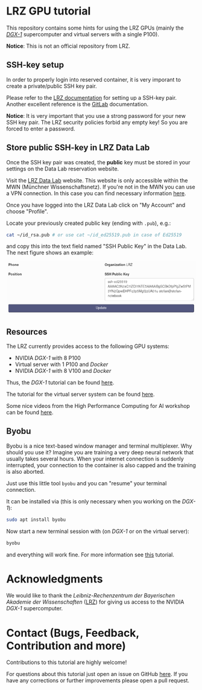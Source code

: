 # LRZ GPU tutorial

This repository contains some hints for using the LRZ GPUs (mainly the
[*DGX-1*](https://www.lrz.de/services/compute/special_systems/machine_learning/)
supercomputer and virtual servers with a single P100).

**Notice**: This is not an official repository from LRZ.

## SSH-key setup

In order to properly login into reserved container, it is very imporant to create
a private/public SSH key pair.

Please refer to the [LRZ documentation](https://www.lrz.de/services/compute/ssh/)
for setting up a SSH-key pair. Another excellent reference is the
[GitLab](https://docs.gitlab.com/ee/ssh/) documentation.

**Notice**: It is very important that you use a strong password for your new
SSH key pair. The LRZ security policies forbid any empty key! So you are forced
to enter a password.

## Store public SSH-key in LRZ Data Lab

Once the SSH key pair was created, the **public** key must be stored in your
settings on the Data Lab reservation website.

Visit the [LRZ Data Lab](https://datalab.srv.lrz.de) website. This website is only
accessible within the MWN (Münchner Wissenschaftsnetz). If you're not in the
MWN you can use a VPN connection. In this case you can find necessary
information [here](https://www.lrz.de/services/netz/mobil/vpn/).

Once you have logged into the LRZ Data Lab click on "My Account" and choose
"Profile".

Locate your previously created public key (ending with `.pub`), e.g.:

```bash
cat ~/id_rsa.pub # or use cat ~/id_ed25519.pub in case of Ed25519
```

and copy this into the text field named "SSH Public Key" in the Data Lab. The
next figure shows an example:

![LRZ Data Lab](figures/profile_ssh_key.png)

## Resources

The LRZ currently provides access to the following GPU systems:

* NVIDIA *DGX-1* with 8 P100
* Virtual server with 1 P100 and *Docker*
* NVIDIA *DGX-1* with 8 V100 and *Docker*

Thus, the *DGX-1* tutorial can be found [here](dgx-1.md).

The tutorial for the virtual
server system can be found [here](single-gpu.md).

Some nice videos from the High Performance Computing for AI workshop can be
found [here](https://streams.tum.de/Mediasite/Catalog/catalogs/hpc4ai).

## Byobu

Byobu is a nice text-based window manager and terminal multiplexer. Why should
you use it? Imagine you are training a very deep neural network that usually
takes several hours. When your internet connection is suddenly interrupted,
your connection to the container is also capped and the training is also aborted.

Just use this little tool `byobu` and you can "resume" your terminal connection.

It can be installed via (this is only necessary when you working on the *DGX-1*):

```bash
sudo apt install byobu
```

Now start a new terminal session with (on *DGX-1* or on the virtual server):

```bash
byobu
```

and everything will work fine. For more information see
[this](https://www.digitalocean.com/community/tutorials/how-to-install-and-use-byobu-for-terminal-management-on-ubuntu-16-04)
tutorial.

# Acknowledgments

We would like to thank the *Leibniz-Rechenzentrum der Bayerischen Akademie der
Wissenschaften* ([LRZ](https://www.lrz.de/english/)) for giving us access to the
NVIDIA *DGX-1* supercomputer.

# Contact (Bugs, Feedback, Contribution and more)

Contributions to this tutorial are highly welcome!

For questions about this tutorial just open an issue on GitHub
[here](https://github.com/stefan-it/lrz-gpu-tutorial/issues). If you have any
corrections or further improvements please open a pull request.
